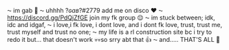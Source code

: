 ⁓ im gab 🤔
⁓ uhhhh ?_ɢaʙ_?#2779 add me on disco ❤
⁓ https://discord.gg/PdQjZfGE join my fk group 😌
⁓ im stuck between; idk, idc and idgaf,
⁓ i love,i fk love, i dont love, and i dont fk love, trust, trust me, trust myself and trust no one;
⁓ my life is a rl construction site bc i try to redo it but... that doesn't work 💀💀so srry abt that 👍
⁓ and..... THAT'S ALL 👀
